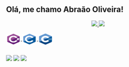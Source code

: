 ## Olá, me chamo Abraão Oliveira!

<div align="center">
  <a href="https://github.com/abraao0liveira">
  <img height="180em" src="https://github-readme-stats.vercel.app/api?username=abraao0liveira&show_icons=true&theme=dark&include_all_commits=true&count_private=true"/>
  <img height="120em" src="https://github-readme-stats.vercel.app/api/top-langs/?username=abraao0liveira&layout=compact&langs_count=7&theme=dark"/>
</div>

<div style="display: inline_block"><br>
  <img align="center" alt="abraao0liveira-Csharp" height="30" width="40" src="https://raw.githubusercontent.com/devicons/devicon/master/icons/csharp/csharp-original.svg">
  <img align="center" alt="abraao0liveira-C" height="30" width="40" src="https://raw.githubusercontent.com/devicons/devicon/master/icons/c/c-original.svg">
  <img align="center" alt="abraao0liveira-C++" height="30" width="40" src="https://raw.githubusercontent.com/devicons/devicon/master/icons/cplusplus/cplusplus-original.svg">
</div>

##

<div>
 <a href="https://discord.gg/wagxzStdcR" target="_blank"><img src="https://img.shields.io/badge/Discord-7289DA?style=for-the-badge&logo=discord&logoColor=white" target="_blank"></a> 
  <a href = "mailto:contatorafaballerini@gmail.com"><img src="https://img.shields.io/badge/-Gmail-%23333?style=for-the-badge&logo=gmail&logoColor=white" target="_blank"></a>
  <a href="https://www.linkedin.com/in/rafaella-ballerini-45875016a" target="_blank"><img src="https://img.shields.io/badge/-LinkedIn-%230077B5?style=for-the-badge&logo=linkedin&logoColor=white" target="_blank"></a> 
  </div>
  
